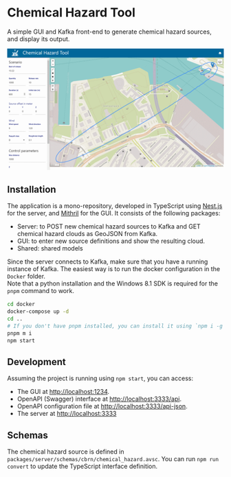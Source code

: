 # Chemical Hazard Tool

A simple GUI and Kafka front-end to generate chemical hazard sources, and display its output.

![Screenshot](./img/screenshot.png)

## Installation

The application is a mono-repository, developed in TypeScript using [Nest.js](https://docs.nestjs.com) for the server, and [Mithril](https://mithril.js.org) for the GUI. It consists of the following packages:

- Server: to POST new chemical hazard sources to Kafka and GET chemical hazard clouds as GeoJSON from Kafka.
- GUI: to enter new source definitions and show the resulting cloud.
- Shared: shared models

Since the server connects to Kafka, make sure that you have a running instance of Kafka. The easiest way is to run the docker configuration in the `Docker` folder.  
Note that a python installation and the Windows 8.1 SDK is required for the `pnpm` command to work.

```bash
cd docker
docker-compose up -d
cd ..
# If you don't have pnpm installed, you can install it using `npm i -g pnpm`
pnpm m i
npm start
```

## Development

Assuming the project is running using `npm start`, you can access:

- The GUI at [http://localhost:1234](http://localhost:1234).
- OpenAPI (Swagger) interface at [http://localhost:3333/api](http://localhost:3333/api).
- OpenAPI configuration file at [http://localhost:3333/api-json](http://localhost:3333/api-json).
- The server at [http://localhost:3333](http://localhost:3333)

## Schemas

The chemical hazard source is defined in `packages/server/schemas/cbrn/chemical_hazard.avsc`. You can run `npm run convert` to update the TypeScript interface definition.
